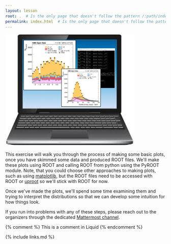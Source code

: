 ```yaml
---
layout: lesson
root: .  # Is the only page that doesn't follow the pattern /:path/index.html
permalink: index.html  # Is the only page that doesn't follow the pattern /:path/index.html
---
```


![](assets/img/plotting_and_interpretation_logo.png)

This exercise will walk you through the process of making some basic plots, once
you have skimmed some data and produced ROOT files. We'll make these plots
using ROOT and calling ROOT from python using the PyROOT module. Note, that you could
choose other approaches to making plots, such as using 
[matplotlib](https://matplotlib.org/), but the ROOT files need to be accessed with ROOT
or [uproot](https://github.com/scikit-hep/uproot) so we'll stick with ROOT for now. 

Once we've made the plots, we'll spend some time examining them and trying to interpret 
the distributions so that we can develop some intuition for how things look. 


If you run into problems with any of these steps, please reach out to the organizers
through the dedicated 
[Mattermost channel](https://mattermost.web.cern.ch/cmsopendatatheo/channels/town-square).


<!-- this is an html comment -->

{% comment %} This is a comment in Liquid {% endcomment %}

{% include links.md %}
